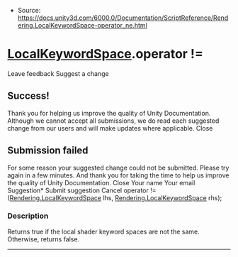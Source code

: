 * Source: https://docs.unity3d.com/6000.0/Documentation/ScriptReference/Rendering.LocalKeywordSpace-operator_ne.html

#  [LocalKeywordSpace](https://docs.unity3d.com/6000.0/Documentation/ScriptReference/Rendering.LocalKeywordSpace.html).operator !=
Leave feedback
Suggest a change
## Success!
Thank you for helping us improve the quality of Unity Documentation. Although we cannot accept all submissions, we do read each suggested change from our users and will make updates where applicable.
Close
## Submission failed
For some reason your suggested change could not be submitted. Please <a>try again</a> in a few minutes. And thank you for taking the time to help us improve the quality of Unity Documentation.
Close
Your name Your email Suggestion* Submit suggestion
Cancel
operator !=([Rendering.LocalKeywordSpace](https://docs.unity3d.com/6000.0/Documentation/ScriptReference/Rendering.LocalKeywordSpace.html) lhs, [Rendering.LocalKeywordSpace](https://docs.unity3d.com/6000.0/Documentation/ScriptReference/Rendering.LocalKeywordSpace.html) rhs); 
### Description
Returns true if the local shader keyword spaces are not the same. Otherwise, returns false.
* * *
